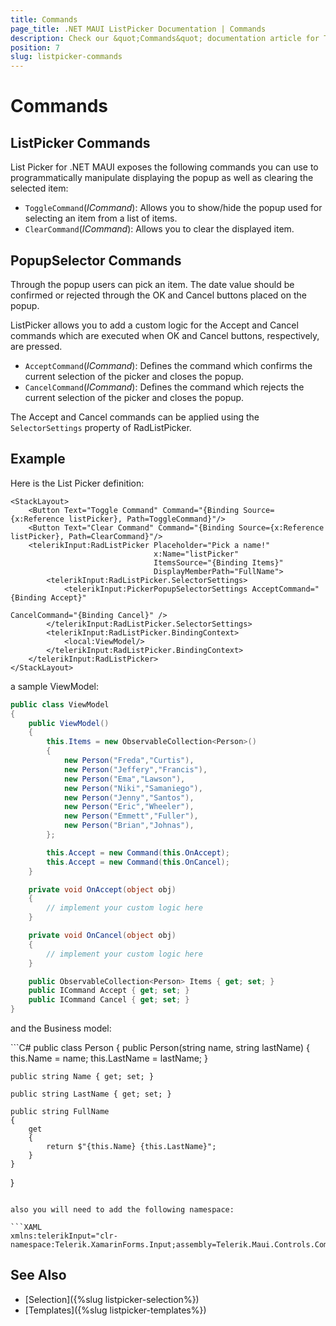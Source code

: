```yaml
---
title: Commands
page_title: .NET MAUI ListPicker Documentation | Commands
description: Check our &quot;Commands&quot; documentation article for Telerik ListPicker for .NET MAUI.
position: 7
slug: listpicker-commands
---
```


# Commands

## ListPicker Commands

List Picker for .NET MAUI exposes the following commands you can use to programmatically manipulate displaying the popup as well as clearing the selected item:

* `ToggleCommand`(*ICommand*): Allows you to show/hide the popup used for selecting an item from a list of items.
* `ClearCommand`(*ICommand*): Allows you to clear the displayed item.

## PopupSelector Commands

Through the popup users can pick an item. The date value should be confirmed or rejected through the OK and Cancel buttons placed on the popup.

ListPicker allows you to add a custom logic for the Accept and Cancel commands which are executed when OK and Cancel buttons, respectively, are pressed.

* `AcceptCommand`(*ICommand*): Defines the command which confirms the current selection of the picker and closes the popup.
* `CancelCommand`(*ICommand*): Defines the command which rejects the current selection of the picker and closes the popup.

The Accept and Cancel commands can be applied using the `SelectorSettings` property of RadListPicker.


## Example

Here is the List Picker definition:

```XAML
<StackLayout>
    <Button Text="Toggle Command" Command="{Binding Source={x:Reference listPicker}, Path=ToggleCommand}"/>
    <Button Text="Clear Command" Command="{Binding Source={x:Reference listPicker}, Path=ClearCommand}"/>
    <telerikInput:RadListPicker Placeholder="Pick a name!" 
                                x:Name="listPicker"
                                ItemsSource="{Binding Items}" 
                                DisplayMemberPath="FullName">
        <telerikInput:RadListPicker.SelectorSettings>
            <telerikInput:PickerPopupSelectorSettings AcceptCommand="{Binding Accept}"
                                                        CancelCommand="{Binding Cancel}" />
        </telerikInput:RadListPicker.SelectorSettings>
        <telerikInput:RadListPicker.BindingContext>
            <local:ViewModel/>
        </telerikInput:RadListPicker.BindingContext>
    </telerikInput:RadListPicker>
</StackLayout>
```

a sample ViewModel:

```C#
public class ViewModel
{
    public ViewModel()
    {
        this.Items = new ObservableCollection<Person>()
        {
            new Person("Freda","Curtis"),
            new Person("Jeffery","Francis"),
            new Person("Ema","Lawson"),
            new Person("Niki","Samaniego"),
            new Person("Jenny","Santos"),
            new Person("Eric","Wheeler"),
            new Person("Emmett","Fuller"),
            new Person("Brian","Johnas"),
        };

        this.Accept = new Command(this.OnAccept);
        this.Accept = new Command(this.OnCancel);
    }

    private void OnAccept(object obj)
    {
        // implement your custom logic here
    }

    private void OnCancel(object obj)
    {
        // implement your custom logic here
    }

    public ObservableCollection<Person> Items { get; set; }
    public ICommand Accept { get; set; }
    public ICommand Cancel { get; set; }
}
```

and the Business model:

<snippet id='listpicker-getting-started-business-model' />
```C#
public class Person
{
    public Person(string name, string lastName)
    {
        this.Name = name;
        this.LastName = lastName;
    }

    public string Name { get; set; }

    public string LastName { get; set; }

    public string FullName
    {
        get
        {
            return $"{this.Name} {this.LastName}";
        }
    }
}
```

also you will need to add the following namespace:

```XAML
xmlns:telerikInput="clr-namespace:Telerik.XamarinForms.Input;assembly=Telerik.Maui.Controls.Compatibility"
```

## See Also

- [Selection]({%slug listpicker-selection%})
- [Templates]({%slug listpicker-templates%})